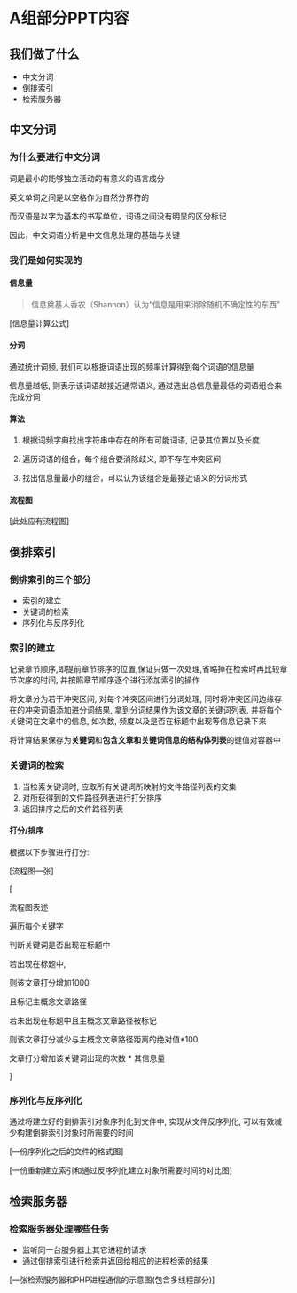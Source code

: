 # A组部分PPT内容

## 我们做了什么

* 中文分词
* 倒排索引
* 检索服务器

## 中文分词

### 为什么要进行中文分词

词是最小的能够独立活动的有意义的语言成分

英文单词之间是以空格作为自然分界符的

而汉语是以字为基本的书写单位，词语之间没有明显的区分标记

因此，中文词语分析是中文信息处理的基础与关键

### 我们是如何实现的

#### 信息量

> 信息奠基人香农（Shannon）认为“信息是用来消除随机不确定性的东西”

\[信息量计算公式\]

#### 分词

通过统计词频, 我们可以根据词语出现的频率计算得到每个词语的信息量

信息量越低, 则表示该词语越接近通常语义, 通过选出总信息量最低的词语组合来完成分词

#### 算法

1. 根据词频字典找出字符串中存在的所有可能词语, 记录其位置以及长度

1. 遍历词语的组合，每个组合要消除歧义, 即不存在冲突区间

1. 找出信息量最小的组合，可以认为该组合是最接近语义的分词形式

#### 流程图

\[此处应有流程图\]

## 倒排索引

### 倒排索引的三个部分

* 索引的建立
* 关键词的检索
* 序列化与反序列化

### 索引的建立

记录章节顺序,即提前章节排序的位置,保证只做一次处理,省略掉在检索时再比较章节次序的时间, 并按照章节顺序逐个进行添加索引的操作

将文章分为若干冲突区间, 对每个冲突区间进行分词处理, 同时将冲突区间边缘存在的冲突词语添加进分词结果, 拿到分词结果作为该文章的关键词列表, 并将每个关键词在文章中的信息, 如次数, 频度以及是否在标题中出现等信息记录下来

将计算结果保存为**关键词**和**包含文章和关键词信息的结构体列表**的键值对容器中

### 关键词的检索

1. 当检索关键词时, 应取所有关键词所映射的文件路径列表的交集
1. 对所获得到的文件路径列表进行打分排序
1. 返回排序之后的文件路径列表

#### 打分/排序

根据以下步骤进行打分:

\[流程图一张\]

\[

流程图表述

遍历每个关键字

判断关键词是否出现在标题中

若出现在标题中,

则该文章打分增加1000

且标记主概念文章路径

若未出现在标题中且主概念文章路径被标记

则该文章打分减少与主概念文章路径距离的绝对值\*100

文章打分增加该关键词出现的次数 \* 其信息量

\]

### 序列化与反序列化

通过将建立好的倒排索引对象序列化到文件中, 实现从文件反序列化, 可以有效减少构建倒排索引对象时所需要的时间

\[一份序列化之后的文件的格式图\]

\[一份重新建立索引和通过反序列化建立对象所需要时间的对比图\]

## 检索服务器

### 检索服务器处理哪些任务

* 监听同一台服务器上其它进程的请求
* 通过倒排索引进行检索并返回给相应的进程检索的结果

\[一张检索服务器和PHP进程通信的示意图(包含多线程部分)\]
